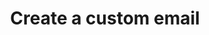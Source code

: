 ---
# -------------------------- #
#      ENDPOINT DETAILS      #
# -------------------------- #

product-type: "connect"
content-type: "api-endpoint"
endpoint: "notifications"
key: "create-custom-notification-recipient"
version: "1"


# -------------------------- #
#       METHOD DETAILS       #
# -------------------------- #

title: "Create a custom email"
method: "post"
short-url: |
  {{ api.core-objects.notifications.custom-emails.post.name | flatify }}
full-url: |
  {{ api.base-url }}{{ endpoint.short-url | flatify }}
short: "{{ api.core-objects.notifications.custom-emails.post.description }}"
description: |
  {{ api.core-objects.notifications.custom-emails.post.description }}
  **Note**: To use this endpoint, your Stitch plan must include access to the [Custom notification list]({{ link.account.customize-notifications | prepend: site.baseurl }}) feature.
# -------------------------- #
#       METHOD ARGUMENTS     #
# -------------------------- #

arguments:
  - name: "email_address"
    required: true
    type: "string"
    description: |
      The email address that custom email notifications should be sent to.
    example-value: |
      stitch-custom-notification@yourdomain.com
# -------------------------- #
#           RETURNS          #
# -------------------------- #

returns: |
  If successful, the API will return a status of <code class="api success">200 OK</code> and a single [Custom Email Notification object]({{ api.data-structures.notifications.custom-email.section }}).
# ------------------------------ #
#   EXAMPLE REQUEST & RESPONSES  #
# ------------------------------ #

examples:
  - type: "Request"
    language: "json"
    code: |
      {% assign right-bracket = "}" %}
      curl -X {{ endpoint.method | upcase }} {{ endpoint.full-url | flatify | strip }}
           -H "Authorization: Bearer <ACCESS_TOKEN>" 
           -H "Content-Type: application/json"
           -d "{
                 "email_address": "stitch-custom-notification@yourdomain.com"
               }"
  - type: "Responses"
    language: "json"
    code: |
      {
        "id": 22,
        "client_id": 116078,
        "email_address": "stitch-custom-notification@yourdomain.com",
        "created_at": "2019-07-16T19:49:51Z",
        "disabled_at": null
      }
  - type: "Errors"
    error-file: "custom-email-notifications"
  # The errors live in: _data/connect/response-codes/custom-email-notifications.yml
---